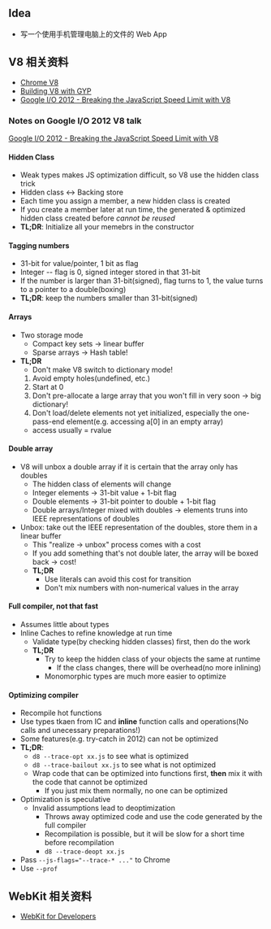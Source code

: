 ## Idea

* 写一个使用手机管理电脑上的文件的 Web App

## V8 相关资料
* [Chrome V8](https://developers.google.com/v8)
* [Building V8 with GYP](https://code.google.com/p/v8-wiki/wiki/BuildingWithGYP)
* [Google I/O 2012 - Breaking the JavaScript Speed Limit with V8 ](https://www.youtube.com/watch?v=UJPdhx5zTaw)

### Notes on Google I/O 2012 V8 talk
[Google I/O 2012 - Breaking the JavaScript Speed Limit with V8 ](https://www.youtube.com/watch?v=UJPdhx5zTaw)

#### Hidden Class
* Weak types makes JS optimization difficult, so V8 use the hidden class trick
* Hidden class <-> Backing store
* Each time you assign a member, a new hidden class is created
* If you create a member later at run time, the generated & optimized hidden class created before *cannot be reused*
* **TL;DR**: Initialize all your memebrs in the constructor

#### Tagging numbers
* 31-bit for value/pointer, 1 bit as flag
* Integer -- flag is 0, signed integer stored in that 31-bit
* If the number is larger than 31-bit(signed), flag turns to 1, the value turns to a pointer to a double(boxing)
* **TL;DR**: keep the numbers smaller than 31-bit(signed)

#### Arrays
* Two storage mode
  * Compact key sets -> linear buffer
  * Sparse arrays -> Hash table!
* **TL;DR**
  * Don't make V8 switch to dictionary mode!
  1. Avoid empty holes(undefined, etc.)
  2. Start at 0
  3. Don't pre-allocate a large array that you won't fill in very soon -> big dictionary!
  4. Don't load/delete elements not yet initialized, especially the one-pass-end element(e.g. accessing a[0] in an empty array)
    * access usually = rvalue

#### Double array
* V8 will unbox a double array if it is certain that the array only has doubles
  * The hidden class of elements will change
  * Integer elements -> 31-bit value + 1-bit flag
  * Double elements -> 31-bit pointer to double + 1-bit flag
  * Double arrays/Integer mixed with doubles -> elements truns into IEEE representations of doubles
* Unbox: take out the IEEE representation of the doubles, store them in a linear buffer
  * This "realize -> unbox" process comes with a cost
  * If you add something that's not double later, the array will be boxed back -> cost!
  * **TL;DR**
    * Use literals can avoid this cost for transition
    * Don't mix numbers with non-numerical values in the array

#### Full compiler, not that fast
* Assumes little about types
* Inline Caches to refine knowledge at run time
  * Validate type(by checking hidden classes) first, then do the work
  * **TL;DR**
    * Try to keep the hidden class of your objects the same at runtime
      * If the class changes, there will be overhead(no more inlining)
    * Monomorphic types are much more easier to optimize

#### Optimizing compiler
* Recompile hot functions
* Use types tkaen from IC and **inline** function calls and operations(No calls and unecessary preparations!)
* Some features(e.g. try-catch in 2012) can not be optimized
* **TL;DR**:
  * `d8 --trace-opt xx.js` to see what is optimized
  * `d8 --trace-bailout xx.js` to see what is not optimized
  * Wrap code that can be optimized into functions first, **then** mix it with the code that cannot be optimized
    * If you just mix them normally, no one can be optimized
* Optimization is speculative
  * Invalid assumptions lead to deoptimization
    * Throws away optimized code and use the code generated by the full compiler
    * Recompilation is possible, but it will be slow for a short time before recompilation
    * `d8 --trace-deopt xx.js`
* Pass `--js-flags="--trace-* ..."` to Chrome
* Use `--prof`


## WebKit 相关资料
* [WebKit for Developers](http://www.paulirish.com/2013/webkit-for-developers/)